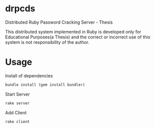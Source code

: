 drpcds
======

Distributed Ruby Password Cracking Server - Thesis

This distributed system implemented in Ruby is developed only for Educational Purposes(a Thesis) and the correct or incorrect use of this system is not responsibility of the author.

Usage
======

Install of dependencies
```ruby
bundle install (gem install bundler)
```

Start Server
```ruby
rake server
```

Add Client
```ruby
rake client
```

